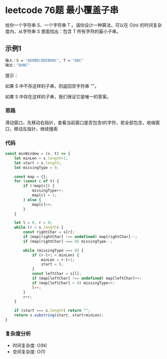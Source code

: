 # leetcode 76题 最小覆盖子串

给你一个字符串 S、一个字符串 T 。请你设计一种算法，可以在 O(n) 的时间复杂度内，从字符串 S 里面找出：包含 T 所有字符的最小子串。

## 示例1

```bash
输入：S = "ADOBECODEBANC", T = "ABC"
输出："BANC"
```

提示：

如果 S 中不存这样的子串，则返回空字符串 ""。

如果 S 中存在这样的子串，我们保证它是唯一的答案。

### 思路

滑动窗口，先移动右指针，查看当前窗口是否包含t的字符，若全部包含，收缩窗口，移动左指针，继续搜索

### 代码

```js
const minWindow = (s, t) => {
    let minLen = s.length+1;
    let start = s.length;
    let missingType = 0;

    const map = {};
    for (const c of t) {
        if (!map[c]) {
            missingType++;
            map[c] = 1;
        } else {
            map[c]++;
        }
    }

    let l = 0, r = 0;
    while (r < s.length) {
        const rightChar = s[r];
        if (map[rightChar] !== undefined) map[rightChar]--;
        if (map[rightChar] === 0) missingType--;

        while (missingType === 0) {
            if (r-l+1 < minLen) {
                minLen = r-l+1;
                start = l;
            }
            const leftChar = s[l];
            if (map[leftChar] !== undefined) map[leftChar]++;
            if (map[leftChar] > 0) missingType++;
            l++;
        }
        r++;
    }

    if (start === s.length) return "";
    return s.substring(start, start+minLen);
}
```

### 复杂度分析

- 时间复杂度: O(N)
- 空间复杂度: O(1)
